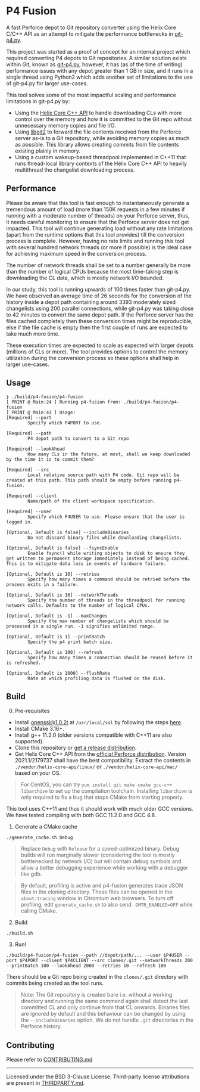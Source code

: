 # P4 Fusion

A fast Perforce depot to Git repository converter using the Helix Core C/C++ API as an attempt to mitigate the performance bottlenecks in [git-p4.py](https://github.com/git/git/blob/master/git-p4.py).

This project was started as a proof of concept for an internal project which required converting P4 depots to Git repositories. A similar solution exists within Git, known as [git-p4.py](https://github.com/git/git/blob/master/git-p4.py), however, it has (as of the time of writing) performance issues with any depot greater than 1 GB in size, and it runs in a single thread using Python2 which adds another set of limitations to the use of git-p4.py for larger use-cases.

This tool solves some of the most impactful scaling and performance limitations in git-p4.py by:

* Using the [Helix Core C++ API](https://www.perforce.com/downloads/helix-core-c/c-api) to handle downloading CLs with more control over the memory and how it is committed to the Git repo without unnecessary memory copies and file I/O.
* Using [libgit2](https://libgit2.org/) to forward the file contents received from the Perforce server as-is to a Git repository, while avoiding memory copies as much as possible. This library allows creating commits from file contents existing plainly in memory.
* Using a custom wakeup-based threadpool implemented in C++11 that runs thread-local library contexts of the Helix Core C++ API to heavily multithread the changelist downloading process.

## Performance

Please be aware that this tool is fast enough to instantaneously generate a tremendous amount of load (more than 150K requests in a few minutes if running with a moderate number of threads) on your Perforce server, thus, it needs careful monitoring to ensure that the Perforce server does not get impacted. This tool will continue generating load without any rate limitations (apart from the runtime options that this tool provides) till the conversion process is complete. However, having no rate limits and running this tool with several hundred network threads (or more if possible) is the ideal case for achieving maximum speed in the conversion process.

The number of network threads shall be set to a number generally be more than the number of logical CPUs because the most time-taking step is downloading the CL data, which is mostly network I/O bounded.

In our study, this tool is running upwards of 100 times faster than git-p4.py. We have observed an average time of 26 seconds for the conversion of the history inside a depot path containing around 3393 moderately sized changelists using 200 parallel connections, while git-p4.py was taking close to 42 minutes to convert the same depot path. If the Perforce server has the files cached completely then these conversion times might be reproducible, else if the file cache is empty then the first couple of runs are expected to take much more time.

These execution times are expected to scale as expected with larger depots (millions of CLs or more). The tool provides options to control the memory utilization during the conversion process so these options shall help in larger use-cases.

## Usage

```shell
❯ ./build/p4-fusion/p4-fusion
[ PRINT @ Main:24 ] Running p4-fusion from: ./build/p4-fusion/p4-fusion
[ PRINT @ Main:43 ] Usage:
[Required] --port
        Specify which P4PORT to use.

[Required] --path
        P4 depot path to convert to a Git repo

[Required] --lookAhead
        How many CLs in the future, at most, shall we keep downloaded by the time it is to commit them?

[Required] --src
        Local relative source path with P4 code. Git repo will be created at this path. This path should be empty before running p4-fusion.

[Required] --client
        Name/path of the client workspace specification.

[Required] --user
        Specify which P4USER to use. Please ensure that the user is logged in.

[Optional, Default is false] --includeBinaries
        Do not discard binary files while downloading changelists.

[Optional, Default is false] --fsyncEnable
        Enable fsync() while writing objects to disk to ensure they get written to permanent storage immediately instead of being cached. This is to mitigate data loss in events of hardware failure.

[Optional, Default is 10] --retries
        Specify how many times a command should be retried before the process exits in a failure.

[Optional, Default is 16] --networkThreads
        Specify the number of threads in the threadpool for running network calls. Defaults to the number of logical CPUs.

[Optional, Default is -1] --maxChanges
        Specify the max number of changelists which should be processed in a single run. -1 signifies unlimited range.

[Optional, Default is 1] --printBatch
        Specify the p4 print batch size.

[Optional, Default is 100] --refresh
        Specify how many times a connection should be reused before it is refreshed.

[Optional, Default is 1000] --flushRate
        Rate at which profiling data is flushed on the disk.
```

## Build

0. Pre-requisites
  * Install openssl@1.0.2t at `/usr/local/ssl` by following the steps [here](https://askubuntu.com/a/1094690).
  * Install CMake 3.16+.
  * Install g++ 11.2.0 (older versions compatible with C++11 are also supported).
  * Clone this repository or [get a release distribution](https://github.com/salesforce/p4-fusion/releases).
  * Get Helix Core C++ API from the [official Perforce distribution](https://www.perforce.com/downloads/helix-core-c/c-api). Version 2021.1/2179737 shall have the best compatibility. Extract the contents in `./vendor/helix-core-api/linux/` or `./vendor/helix-core-api/mac/` based on your OS.

> For CentOS, you can try `yum install git make cmake gcc-c++ libarchive` to set up the compilation toolchain. Installing `libarchive` is only required to fix a bug that stops CMake from starting properly.

This tool uses C++11 and thus it should work with much older GCC versions. We have tested compiling with both GCC 11.2.0 and GCC 4.8.

1. Generate a CMake cache

```shell
./generate_cache.sh Debug
```

> Replace `Debug` with `Release` for a speed-optimized binary. Debug builds will run marginally slower (considering the tool is mostly bottlenecked by network I/O) but will contain debug symbols and allow a better debugging experience while working with a debugger like gdb.

> By default, profiling is active and p4-fusion generates trace JSON files in the cloning directory. These files can be opened in the `about:tracing` window in Chromium web browsers. To turn off profiling, edit `generate_cache.sh` to also send `-DMTR_ENABLED=OFF` while calling CMake.

2. Build

```shell
./build.sh
```

3. Run!

```shell
./build/p4-fusion/p4-fusion --path //depot/path/... --user $P4USER --port $P4PORT --client $P4CLIENT --src clones/.git --networkThreads 200 --printBatch 100 --lookAhead 2000 --retries 10 --refresh 100
```

There should be a Git repo being created in the `clones/.git` directory with commits being created as the tool runs.

> Note: The Git repository is created bare i.e. without a working directory and running the same command again shall detect the last committed CL and only continue from that CL onwards. Binaries files are ignored by default and this behaviour can be changed by using the `--includeBinaries` option. We do not handle `.git` directories in the Perforce history.

## Contributing

Please refer to [CONTRIBUTING.md](CONTRIBUTING.md)

---

Licensed under the BSD 3-Clause License. Third-party license attributions are present in [THIRDPARTY.md](THIRDPARTY.md).
